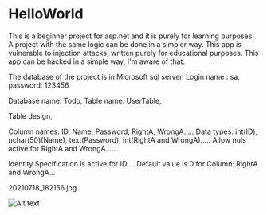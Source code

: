 # HelloWorld
This is a beginner project for asp.net and it is purely for learning purposes.
A project with the same logic can be done in a simpler way.
This app is vulnerable to injection attacks, written purely for educational purposes.
This app can be hacked in a simple way, I'm aware of that.

The database of the project is in Microsoft sql server.
Login name : sa, 
password: 123456

Database name: Todo, 
Table name: UserTable,

Table design, 

Column names: ID, Name, Password, RightA, WrongA.....
Data types: int(ID), nchar(50)(Name), text(Password), int(RightA and WrongA).....
Allow nuls active for RightA and WrongA.....

Identity Specification is active for ID....
Default value is 0 for Column: RightA and WrongA...

20210718_182156.jpg

![Alt text](relative/path/to/20210718_182156.jpg?raw=true "Title")
